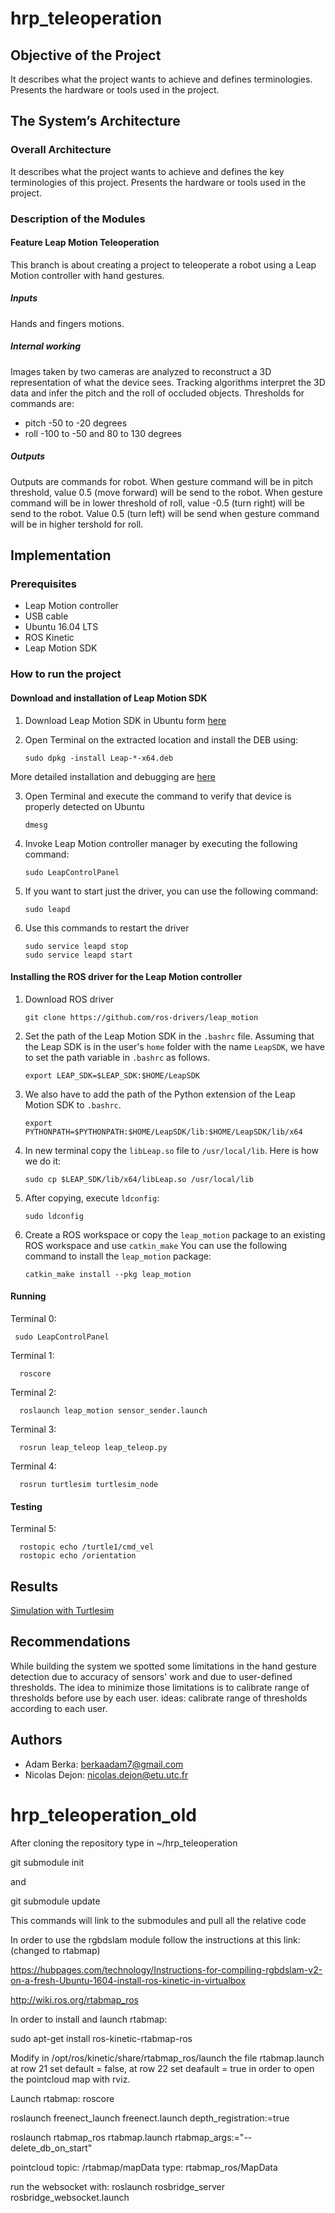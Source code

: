 # hrp_teleoperation

## Objective of the Project
It describes what the project wants to achieve and defines terminologies. Presents the hardware or tools used in the project.

## The System’s Architecture

### Overall Architecture
It describes what the project wants to achieve and defines the key terminologies of this project. Presents the hardware or tools used in the project.

### Description of the Modules
#### Feature Leap Motion Teleoperation
This branch is about creating a project to teleoperate a robot using a Leap Motion controller with hand gestures.

##### Inputs
Hands and fingers motions.

##### Internal working
Images taken by two cameras are analyzed to reconstruct a 3D representation of what the device sees. Tracking algorithms interpret the 3D data and infer the pitch and the roll of occluded objects. Thresholds for commands are:
  * pitch
  -50 to -20 degrees
  * roll
  -100 to -50 and 80 to 130 degrees
  
##### Outputs
Outputs are commands for robot. When gesture command will be in pitch threshold, value 0.5 (move forward) will be send to the robot. When gesture command will be in lower threshold of roll, value -0.5 (turn right) will be send to the robot. Value 0.5 (turn left) will be send when gesture command will be in higher tershold for roll.

## Implementation

### Prerequisites
* Leap Motion controller
* USB cable
* Ubuntu 16.04 LTS
* ROS Kinetic
* Leap Motion SDK

### How to run the project
#### Download and installation of Leap Motion SDK
1. Download Leap Motion SDK in Ubuntu form [here](https://www.leapmotion.com/setup/linux)
2. Open Terminal on the extracted location and install the DEB using: 

    ```
    sudo dpkg -install Leap-*-x64.deb
    ```

More detailed installation and debugging are [here](https://support.leapmotion.com/hc/en-us/articles/223782608-Linux-Installation)

3. Open Terminal and execute the command to verify that device is properly detected on Ubuntu

    ```
    dmesg
    ```
    
4. Invoke Leap Motion controller manager by executing the following command:

    ```
    sudo LeapControlPanel
    ```

5. If you want to start just the driver, you can use the following command:

    ```
    sudo leapd
    ```
    
6. Use this commands to restart the driver

    ```
    sudo service leapd stop
    sudo service leapd start
    ```
    
#### Installing the ROS driver for the Leap Motion controller
1. Download ROS driver

    ```
    git clone https://github.com/ros-drivers/leap_motion
    ```
    
2. Set the path of the Leap Motion SDK in the `.bashrc` file. Assuming that the Leap SDK is in the user's `home` folder with the name `LeapSDK`, we have to set the path variable in `.bashrc` as follows.

    ```
    export LEAP_SDK=$LEAP_SDK:$HOME/LeapSDK
    ```
    
3.  We also have to add the path of the Python extension of the Leap Motion SDK to `.bashrc`.

    ```
    export PYTHONPATH=$PYTHONPATH:$HOME/LeapSDK/lib:$HOME/LeapSDK/lib/x64
    ```
    
4. In new terminal copy the `libLeap.so` file to `/usr/local/lib`. Here is how we do it:

    ```
    sudo cp $LEAP_SDK/lib/x64/libLeap.so /usr/local/lib 
    ```
    
5. After copying, execute `ldconfig`:

    ```
    sudo ldconfig
    ```
    
6. Create a ROS workspace or copy the `leap_motion` package to an existing ROS workspace and use `catkin_make`
You can use the following command to install the `leap_motion` package:

    ```
    catkin_make install --pkg leap_motion
    ```
    
#### Running
Terminal 0: 

    
     sudo LeapControlPanel
   
    
Terminal 1: 

      roscore
      
Terminal 2: 

      roslaunch leap_motion sensor_sender.launch
      
Terminal 3: 

      rosrun leap_teleop leap_teleop.py
      
Terminal 4: 

      rosrun turtlesim turtlesim_node

#### Testing
Terminal 5: 

      rostopic echo /turtle1/cmd_vel
      rostopic echo /orientation

## Results
[Simulation with Turtlesim ](https://youtu.be/OcLwWefhjv0)

## Recommendations
While building the system we spotted some limitations in the hand gesture detection due to accuracy of sensors' work and due to user-defined thresholds. The idea to minimize those limitations is to calibrate range of thresholds before use by each user.
ideas: calibrate range of thresholds according to each user.

## Authors
* Adam Berka: berkaadam7@gmail.com
* Nicolas Dejon: nicolas.dejon@etu.utc.fr

# hrp_teleoperation_old

After cloning the repository type in ~/hrp_teleoperation

git submodule init

and

git submodule update

This commands will link to the submodules and pull all the relative code

In order to use the rgbdslam module follow the instructions at this link:(changed to rtabmap)

https://hubpages.com/technology/Instructions-for-compiling-rgbdslam-v2-on-a-fresh-Ubuntu-1604-install-ros-kinetic-in-virtualbox


http://wiki.ros.org/rtabmap_ros

In order to install and launch rtabmap:

sudo apt-get install ros-kinetic-rtabmap-ros

Modify in /opt/ros/kinetic/share/rtabmap_ros/launch the file rtabmap.launch
at row 21 set default = false, at row 22 set deafault = true in order to open the pointcloud map with rviz.

Launch rtabmap:
roscore

roslaunch freenect_launch freenect.launch depth_registration:=true

roslaunch rtabmap_ros rtabmap.launch rtabmap_args:="--delete_db_on_start"


pointcloud topic:  /rtabmap/mapData     type:  rtabmap_ros/MapData


run the websocket with: roslaunch rosbridge_server rosbridge_websocket.launch
